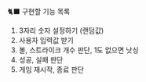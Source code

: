 🐈‍⬛‍ 구현할 기능 목록  
1. 3자리 숫자 설정하기 (랜덤값)
2. 사용자 입력값 받기
3. 볼, 스트라이크 개수 판단, 1도 없으면 낫싱
4. 성공, 실패 판단
5. 게임 재시작, 종료 판단